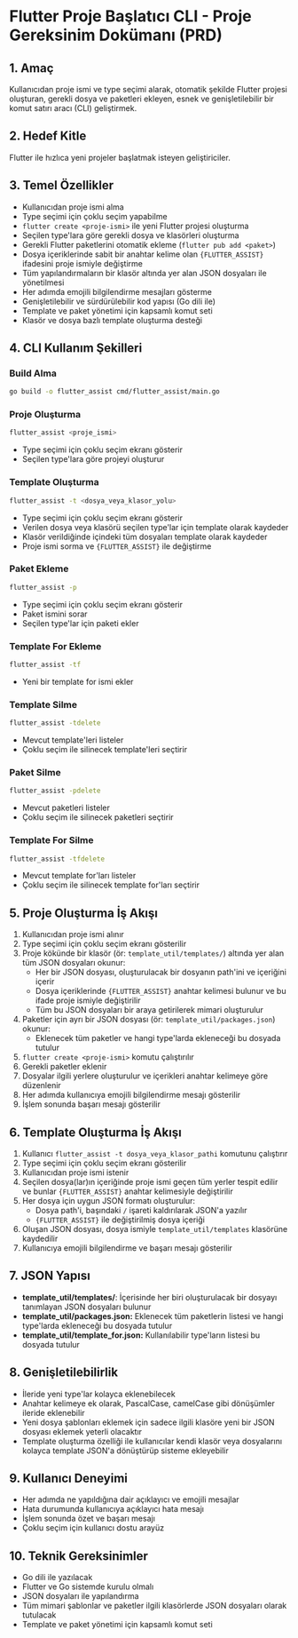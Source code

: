 # Flutter Proje Başlatıcı CLI - Proje Gereksinim Dokümanı (PRD)

## 1. Amaç
Kullanıcıdan proje ismi ve type seçimi alarak, otomatik şekilde Flutter projesi oluşturan, gerekli dosya ve paketleri ekleyen, esnek ve genişletilebilir bir komut satırı aracı (CLI) geliştirmek.

## 2. Hedef Kitle
Flutter ile hızlıca yeni projeler başlatmak isteyen geliştiriciler.

## 3. Temel Özellikler
- Kullanıcıdan proje ismi alma
- Type seçimi için çoklu seçim yapabilme
- `flutter create <proje-ismi>` ile yeni Flutter projesi oluşturma
- Seçilen type'lara göre gerekli dosya ve klasörleri oluşturma
- Gerekli Flutter paketlerini otomatik ekleme (`flutter pub add <paket>`)
- Dosya içeriklerinde sabit bir anahtar kelime olan `{FLUTTER_ASSIST}` ifadesini proje ismiyle değiştirme
- Tüm yapılandırmaların bir klasör altında yer alan JSON dosyaları ile yönetilmesi
- Her adımda emojili bilgilendirme mesajları gösterme
- Genişletilebilir ve sürdürülebilir kod yapısı (Go dili ile)
- Template ve paket yönetimi için kapsamlı komut seti
- Klasör ve dosya bazlı template oluşturma desteği

## 4. CLI Kullanım Şekilleri

### Build Alma
```bash
go build -o flutter_assist cmd/flutter_assist/main.go
```

### Proje Oluşturma
```bash
flutter_assist <proje_ismi>
```
- Type seçimi için çoklu seçim ekranı gösterir
- Seçilen type'lara göre projeyi oluşturur

### Template Oluşturma
```bash
flutter_assist -t <dosya_veya_klasor_yolu>
```
- Type seçimi için çoklu seçim ekranı gösterir
- Verilen dosya veya klasörü seçilen type'lar için template olarak kaydeder
- Klasör verildiğinde içindeki tüm dosyaları template olarak kaydeder
- Proje ismi sorma ve `{FLUTTER_ASSIST}` ile değiştirme

### Paket Ekleme
```bash
flutter_assist -p
```
- Type seçimi için çoklu seçim ekranı gösterir
- Paket ismini sorar
- Seçilen type'lar için paketi ekler

### Template For Ekleme
```bash
flutter_assist -tf
```
- Yeni bir template for ismi ekler

### Template Silme
```bash
flutter_assist -tdelete
```
- Mevcut template'leri listeler
- Çoklu seçim ile silinecek template'leri seçtirir

### Paket Silme
```bash
flutter_assist -pdelete
```
- Mevcut paketleri listeler
- Çoklu seçim ile silinecek paketleri seçtirir

### Template For Silme
```bash
flutter_assist -tfdelete
```
- Mevcut template for'ları listeler
- Çoklu seçim ile silinecek template for'ları seçtirir

## 5. Proje Oluşturma İş Akışı
1. Kullanıcıdan proje ismi alınır
2. Type seçimi için çoklu seçim ekranı gösterilir
3. Proje kökünde bir klasör (ör: `template_util/templates/`) altında yer alan tüm JSON dosyaları okunur:
   - Her bir JSON dosyası, oluşturulacak bir dosyanın path'ini ve içeriğini içerir
   - Dosya içeriklerinde `{FLUTTER_ASSIST}` anahtar kelimesi bulunur ve bu ifade proje ismiyle değiştirilir
   - Tüm bu JSON dosyaları bir araya getirilerek mimari oluşturulur
4. Paketler için ayrı bir JSON dosyası (ör: `template_util/packages.json`) okunur:
   - Eklenecek tüm paketler ve hangi type'larda ekleneceği bu dosyada tutulur
5. `flutter create <proje-ismi>` komutu çalıştırılır
6. Gerekli paketler eklenir
7. Dosyalar ilgili yerlere oluşturulur ve içerikleri anahtar kelimeye göre düzenlenir
8. Her adımda kullanıcıya emojili bilgilendirme mesajı gösterilir
9. İşlem sonunda başarı mesajı gösterilir

## 6. Template Oluşturma İş Akışı
1. Kullanıcı `flutter_assist -t dosya_veya_klasor_pathi` komutunu çalıştırır
2. Type seçimi için çoklu seçim ekranı gösterilir
3. Kullanıcıdan proje ismi istenir
4. Seçilen dosya(lar)ın içeriğinde proje ismi geçen tüm yerler tespit edilir ve bunlar `{FLUTTER_ASSIST}` anahtar kelimesiyle değiştirilir
5. Her dosya için uygun JSON formatı oluşturulur:
   - Dosya path'i, başındaki `/` işareti kaldırılarak JSON'a yazılır
   - `{FLUTTER_ASSIST}` ile değiştirilmiş dosya içeriği
6. Oluşan JSON dosyası, dosya ismiyle `template_util/templates` klasörüne kaydedilir
7. Kullanıcıya emojili bilgilendirme ve başarı mesajı gösterilir

## 7. JSON Yapısı
- **template_util/templates/**: İçerisinde her biri oluşturulacak bir dosyayı tanımlayan JSON dosyaları bulunur
- **template_util/packages.json:** Eklenecek tüm paketlerin listesi ve hangi type'larda ekleneceği bu dosyada tutulur
- **template_util/template_for.json:** Kullanılabilir type'ların listesi bu dosyada tutulur

## 8. Genişletilebilirlik
- İleride yeni type'lar kolayca eklenebilecek
- Anahtar kelimeye ek olarak, PascalCase, camelCase gibi dönüşümler ileride eklenebilir
- Yeni dosya şablonları eklemek için sadece ilgili klasöre yeni bir JSON dosyası eklemek yeterli olacaktır
- Template oluşturma özelliği ile kullanıcılar kendi klasör veya dosyalarını kolayca template JSON'a dönüştürüp sisteme ekleyebilir

## 9. Kullanıcı Deneyimi
- Her adımda ne yapıldığına dair açıklayıcı ve emojili mesajlar
- Hata durumunda kullanıcıya açıklayıcı hata mesajı
- İşlem sonunda özet ve başarı mesajı
- Çoklu seçim için kullanıcı dostu arayüz

## 10. Teknik Gereksinimler
- Go dili ile yazılacak
- Flutter ve Go sistemde kurulu olmalı
- JSON dosyaları ile yapılandırma
- Tüm mimari şablonlar ve paketler ilgili klasörlerde JSON dosyaları olarak tutulacak
- Template ve paket yönetimi için kapsamlı komut seti 